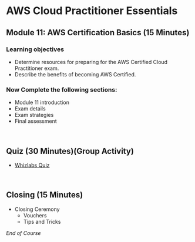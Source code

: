 # AWS Cloud Practitioner Essentials

## Module 11: AWS Certification Basics (15 Minutes)

### Learning objectives
* Determine resources for preparing for the AWS Certified Cloud Practitioner exam.
* Describe the benefits of becoming AWS Certified.

### Now Complete the following sections:
* Module 11 introduction
* Exam details
* Exam strategies
* Final assessment
<br>

## Quiz (30 Minutes)(Group Activity)
* [Whizlabs Quiz](https://www.whizlabs.com/blog/aws-cloud-practitioner-certification-questions/)
<br>

## Closing (15 Minutes)
* Closing Ceremony
    * Vouchers
    * Tips and Tricks

*End of Course*